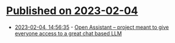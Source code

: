 # [Published on 2023-02-04](index.md)

* [2023-02-04, 14:56:35](https://news.ycombinator.com/item?id=34654937) - [Open Assistant – project meant to give everyone access to a great chat based LLM](https://github.com/LAION-AI/Open-Assistant)
